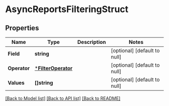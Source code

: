 # AsyncReportsFilteringStruct

## Properties
Name | Type | Description | Notes
------------ | ------------- | ------------- | -------------
**Field** | **string** |  | [optional] [default to null]
**Operator** | [***FilterOperator**](FilterOperator.md) |  | [optional] [default to null]
**Values** | **[]string** |  | [optional] [default to null]

[[Back to Model list]](../README.md#documentation-for-models) [[Back to API list]](../README.md#documentation-for-api-endpoints) [[Back to README]](../README.md)


